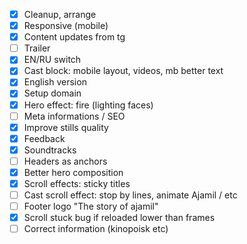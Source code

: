 * [x] Cleanup, arrange
* [x] Responsive (mobile)
* [x] Content updates from tg
* [ ] Trailer
* [x] EN/RU switch
* [x] Cast block: mobile layout, videos, mb better text
* [x] English version
* [x] Setup domain
* [x] Hero effect: fire (lighting faces)
* [ ] Meta informations / SEO
* [x] Improve stills quality
* [x] Feedback
* [x] Soundtracks
* [ ] Headers as anchors
* [x] Better hero composition
* [x] Scroll effects: sticky titles
* [ ] Cast scroll effect: stop by lines, animate Ajamil / etc
* [ ] Footer logo "The story of ajamil"
* [x] Scroll stuck bug if reloaded lower than frames
* [ ] Correct information (kinopoisk etc)
